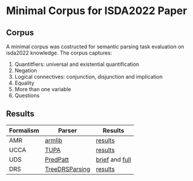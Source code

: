 # Minimal Corpus for ISDA2022 Paper

## Corpus

A minimal corpus was costructed for semantic parsing task evaluation on isda2022 knowledge.  The corpus captures:

1. Quantitfiers:  universal and existential quantification
2. Negation
3. Logical connectives: conjunction, disjunction and implication
4. Equality
5. More than one variable
6. Questions

## Results

| Formalism             | Parser    |   Results   |
| ---------------------- | --------- | ---- |
| AMR                    | [armlib](https://github.com/bjascob/amrlib)    | [results](https://github.com/martinve/isda2022/blob/main/results/corpus-min-amr.txt) |
| UCCA                   | [TUPA](https://github.com/danielhers/tupa)      |      [results](https://github.com/martinve/isda2022/blob/main/results/corpus-min-ucca.md)|
| UDS | [PredPatt](https://github.com/hltcoe/PredPatt)  |      [brief](https://github.com/martinve/isda2022/blob/main/results/corpus-min-ud-simple.txt) and [full](https://github.com/martinve/isda2022/blob/main/results/corpus-min-ud.txt)|
| DRS | [TreeDRSParsing](https://github.com/LeonCrashCode/TreeDRSparsing/tree/bs_sattn_drssup) | [results](https://github.com/martinve/isda2022/blob/main/results/corpus-min-drs.txt) |

